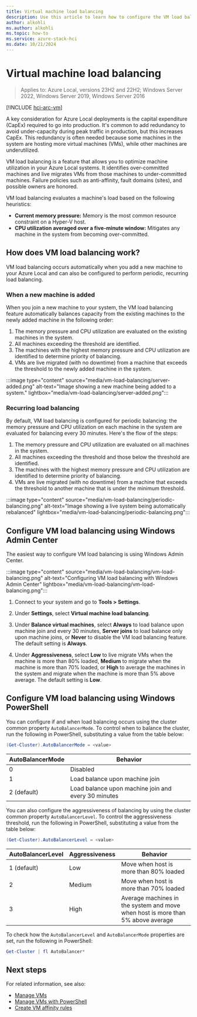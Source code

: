 ```yaml
---
title: Virtual machine load balancing
description: Use this article to learn how to configure the VM load balancing feature in Azure Local and Windows Server.
author: alkohli
ms.author: alkohli
ms.topic: how-to
ms.service: azure-stack-hci
ms.date: 10/21/2024
---
```

# Virtual machine load balancing

> Applies to: Azure Local, versions 23H2 and 22H2; Windows Server 2022, Windows Server 2019, Windows Server 2016

[!INCLUDE [hci-arc-vm](../../hci/includes/hci-arc-vm.md)]

A key consideration for Azure Local deployments is the capital expenditure (CapEx) required to go into production. It's common to add redundancy to avoid under-capacity during peak traffic in production, but this increases CapEx. This redundancy is often needed because some machines in the system are hosting more virtual machines (VMs), while other machines are underutilized.

VM load balancing is a feature that allows you to optimize machine utilization in your Azure Local systems. It identifies over-committed machines and live migrates VMs from those machines to under-committed machines. Failure policies such as anti-affinity, fault domains (sites), and possible owners are honored.

VM load balancing evaluates a machine's load based on the following heuristics:

- **Current memory pressure:** Memory is the most common resource constraint on a Hyper-V host.
- **CPU utilization averaged over a five-minute window:** Mitigates any machine in the system from becoming over-committed.

## How does VM load balancing work?

VM load balancing occurs automatically when you add a new machine to your Azure Local and can also be configured to perform periodic, recurring load balancing.

### When a new machine is added

When you join a new machine to your system, the VM load balancing feature automatically balances capacity from the existing machines to the newly added machine in the following order:

1. The memory pressure and CPU utilization are evaluated on the existing machines in the system.
2. All machines exceeding the threshold are identified.
3. The machines with the highest memory pressure and CPU utilization are identified to determine priority of balancing.
4. VMs are live migrated (with no downtime) from a machine that exceeds the threshold to the newly added machine in the system.

:::image type="content" source="media/vm-load-balancing/server-added.png" alt-text="Image showing a new machine being added to a system." lightbox="media/vm-load-balancing/server-added.png":::

### Recurring load balancing

By default, VM load balancing is configured for periodic balancing: the memory pressure and CPU utilization on each machine in the system are evaluated for balancing every 30 minutes. Here's the flow of the steps:

1. The memory pressure and CPU utilization are evaluated on all machines in the system.
2. All machines exceeding the threshold and those below the threshold are identified.
3. The machines with the highest memory pressure and CPU utilization are identified to determine priority of balancing.
4. VMs are live migrated (with no downtime) from a machine that exceeds the threshold to another machine that is under the minimum threshold.

:::image type="content" source="media/vm-load-balancing/periodic-balancing.png" alt-text="Image showing a live system being automatically rebalanced" lightbox="media/vm-load-balancing/periodic-balancing.png":::

## Configure VM load balancing using Windows Admin Center

The easiest way to configure VM load balancing is using Windows Admin Center.

:::image type="content" source="media/vm-load-balancing/vm-load-balancing.png" alt-text="Configuring VM load balancing with Windows Admin Center" lightbox="media/vm-load-balancing/vm-load-balancing.png":::

1. Connect to your system and go to **Tools > Settings**.

2. Under **Settings**, select **Virtual machine load balancing**.

3. Under **Balance virtual machines**, select **Always** to load balance upon machine join and every 30 minutes, **Server joins** to load balance only upon machine joins, or **Never** to disable the VM load balancing feature. The default setting is **Always**.

4. Under **Aggressiveness**, select **Low** to live migrate VMs when the machine is more than 80% loaded, **Medium** to migrate when the machine is more than 70% loaded, or **High** to average the machines in the system and migrate when the machine is more than 5% above average. The default setting is **Low**.

## Configure VM load balancing using Windows PowerShell

You can configure if and when load balancing occurs using the cluster common property `AutoBalancerMode`. To control when to balance the cluster, run the following in PowerShell, substituting a value from the table below:

```PowerShell
(Get-Cluster).AutoBalancerMode = <value>
```

|AutoBalancerMode |Behavior|
|-----------------|-----------|
| 0 | Disabled |
| 1 | Load balance upon machine join |
| 2 (default) | Load balance upon machine join and every 30 minutes |

You can also configure the aggressiveness of balancing by using the cluster common property `AutoBalancerLevel`. To control the aggressiveness threshold, run the following in PowerShell, substituting a value from the table below:

```PowerShell
(Get-Cluster).AutoBalancerLevel = <value>
```

| AutoBalancerLevel | Aggressiveness | Behavior |
|-------------------|----------------|----------|
| 1 (default) | Low | Move when host is more than 80% loaded |
| 2 | Medium | Move when host is more than 70% loaded |
| 3 | High | Average machines in the system and move when host is more than 5% above average |

To check how the `AutoBalancerLevel` and `AutoBalancerMode` properties are set, run the following in PowerShell:

```PowerShell
Get-Cluster | fl AutoBalancer*
```

## Next steps

For related information, see also:

- [Manage VMs](vm.md)
- [Manage VMs with PowerShell](vm-powershell.md)
- [Create VM affinity rules](vm-affinity.md)
